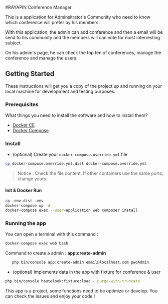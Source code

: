 
#RAYAPIN Conference Manager

This is a application for Adminsitrator's Community who need to know which conference will prefer by his members.

With this application, the admin can add conference and then a email will be send to his community and the members
will can vote for most interresting subject.

On his admin's page, he can check the top ten of conferences, manage the conference
and manage the users.


## Getting Started

These instructions will get you a copy of the project up and running on your local machine for development and testing purposes.

### Prerequisites

What things you need to install the software and how to install them?

- [Docker CE](https://www.docker.com/community-edition)
- [Docker Compose](https://docs.docker.com/compose/install)

### Install

- (optional) Create your `docker-compose.override.yml` file

```bash
cp docker-compose.override.yml.dist docker-compose.override.yml
```
> Notice : Check the file content. If other containers use the same ports, change yours.

#### Init & Docker Run

```bash
cp .env.dist .env
docker-compose up -d
docker-compose exec --user=application web composer install
```

### Running the app

You can open a terminal with this command : 
```bash
docker-compose exec web bash
```

Command to create a admin :  **app:create-admin**

```bash
   php bin/console app:create-admin email@localhost.com pwdAdmin
   ```
   
   - (optional) Implements data in the app with fixture for conference & user 
   
   ```bash
   php bin/console hautelook:fixture:load --purge-with-truncate
   ```
   
 This app is a project, some functions need to be optimize or develop.
 You can check the issues and enjoy your code !
